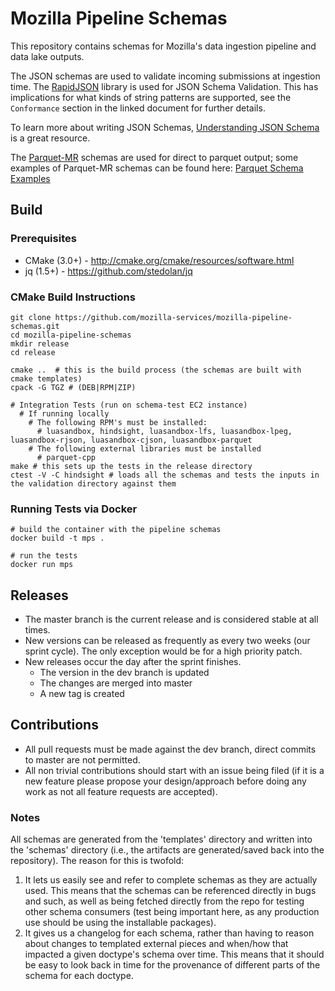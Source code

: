 # Mozilla Pipeline Schemas

This repository contains schemas for Mozilla's data ingestion pipeline and data
lake outputs.

The JSON schemas are used to validate incoming submissions at ingestion time.
The [RapidJSON](http://rapidjson.org/md_doc_schema.html) library is used for
JSON Schema Validation. This has implications for what kinds of string patterns
are supported, see the `Conformance` section in the linked document for further
details.

To learn more about writing JSON Schemas,
[Understanding JSON Schema](https://spacetelescope.github.io/understanding-json-schema/index.html)
is a great resource.

The [Parquet-MR](https://github.com/apache/parquet-format/blob/master/LogicalTypes.md)
schemas are used for direct to parquet output; some examples of Parquet-MR
schemas can be found here:
[Parquet Schema Examples](https://mozilla-services.github.io/lua_sandbox_extensions/parquet/io_modules/lpeg/parquet.html)

## Build

### Prerequisites

* CMake (3.0+) - http://cmake.org/cmake/resources/software.html
* jq (1.5+) - https://github.com/stedolan/jq

### CMake Build Instructions

    git clone https://github.com/mozilla-services/mozilla-pipeline-schemas.git
    cd mozilla-pipeline-schemas
    mkdir release
    cd release

    cmake ..  # this is the build process (the schemas are built with cmake templates)
    cpack -G TGZ # (DEB|RPM|ZIP)

    # Integration Tests (run on schema-test EC2 instance)
      # If running locally
        # The following RPM's must be installed:
          # luasandbox, hindsight, luasandbox-lfs, luasandbox-lpeg, luasandbox-rjson, luasandbox-cjson, luasandbox-parquet
        # The following external libraries must be installed
          # parquet-cpp
    make # this sets up the tests in the release directory
    ctest -V -C hindsight # loads all the schemas and tests the inputs in the validation directory against them

### Running Tests via Docker

    # build the container with the pipeline schemas
    docker build -t mps .

    # run the tests
    docker run mps

## Releases

* The master branch is the current release and is considered stable at all
  times.
* New versions can be released as frequently as every two weeks (our sprint
  cycle). The only exception would be for a high priority patch.
* New releases occur the day after the sprint finishes.
  * The version in the dev branch is updated
  * The changes are merged into master
  * A new tag is created

## Contributions

* All pull requests must be made against the dev branch, direct commits to
  master are not permitted.
* All non trivial contributions should start with an issue being filed (if it is
  a new feature please propose your design/approach before doing any work as not
  all feature requests are accepted).

### Notes

All schemas are generated from the 'templates' directory and written into the
'schemas' directory (i.e., the artifacts are generated/saved back into the
repository). The reason for this is twofold:

1. It lets us easily see and refer to complete schemas as they are actually used.
This means that the schemas can be referenced directly in bugs and such,
as well as being fetched directly from the repo for testing other schema
consumers (test being important here, as any production use should be using the
installable packages).
1. It gives us a changelog for each schema, rather than having to reason about
changes to templated external pieces and when/how that impacted a given
doctype's schema over time. This means that it should be easy to look back in
time for the provenance of different parts of the schema for each doctype.
